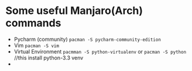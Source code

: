 Some useful Manjaro(Arch) commands
==================================

- Pycharm (community) 
  `pacman -S pycharm-community-edition`
- Vim
  `pacman -S vim`
- Virtual Environment
  `pacmman -S python-virtualenv`
    or
  `pacman -S python`    //this install python-3.3 venv
- 
